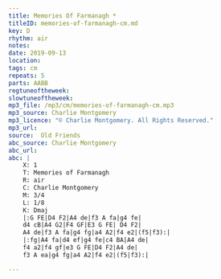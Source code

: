 ```yaml
---
title: Memories Of Farmanagh *
titleID: memories-of-farmanagh-cm.md
key: D
rhythm: air
notes:
date: 2019-09-13
location:
tags: cm
repeats: 5
parts: AABB
regtuneoftheweek:
slowtuneoftheweek:
mp3_file: /mp3/cm/memories-of-farmanagh-cm.mp3
mp3_source: Charlie Montgomery
mp3_licence: "© Charlie Montgomery. All Rights Reserved."
mp3_url:
source:  Old Friends
abc_source: Charlie Montgomery
abc_url:
abc: |
    X: 1
    T: Memories of Farmanagh
    R: air
    C: Charlie Montgomery
    M: 3/4
    L: 1/8
    K: Dmaj
    |:G FE|D4 F2|A4 de|f3 A fa|g4 fe|
    d4 cB|A4 G2|F4 GF|E3 G FE| D4 F2|
    A4 de|f3 A fa|g4 fg|a4 A2|f4 e2|(f5|f3):|
    |:fg|A4 fa|d4 ef|g4 fe|c4 BA|A4 de|
    f4 a2|f4 gf|e3 G FE|D4 F2|A4 de|
    f3 A ea|g4 fg|a4 A2|f4 e2|(f5|f3):|

---
```

